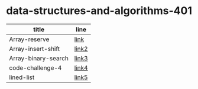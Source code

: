# data-structures-and-algorithms-401

title|line
---|---
Array-reserve|[link](./array-reverse/README.md)
Array-insert-shift|[link2](./array-insert-shift)
Array-binary-search|[link3](./array-reverse/README.md)
code-challenge-4|[link4](./code-challenge-4/README.md)
lined-list|[link5](./linked-list)